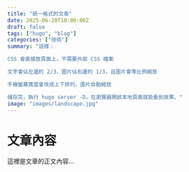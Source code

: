 ```yaml
---
title: "統一格式的文章"
date: 2025-06-20T10:00:00Z
draft: false
tags: ["hugo", "blog"]
categories: ["技術"]
summary: "這樣：

CSS 會直接放頁面上，不需要外部 CSS 檔案

文字會佔左邊約 2/3，圖片佔右邊約 1/3，且圖片會等比例縮放

手機螢幕寬度會改成上下排列，圖片自動縮放

儲存完，執行 hugo server -D，在瀏覽器開啟本地頁面就能看到效果。"
image: "images/landscape.jpg"
---
```


# 文章內容

這裡是文章的正文內容...
